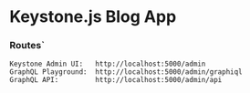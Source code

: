 # Keystone.js Blog App

### Routes`

```
Keystone Admin UI:   http://localhost:5000/admin
GraphQL Playground:  http://localhost:5000/admin/graphiql
GraphQL API:         http://localhost:5000/admin/api
```